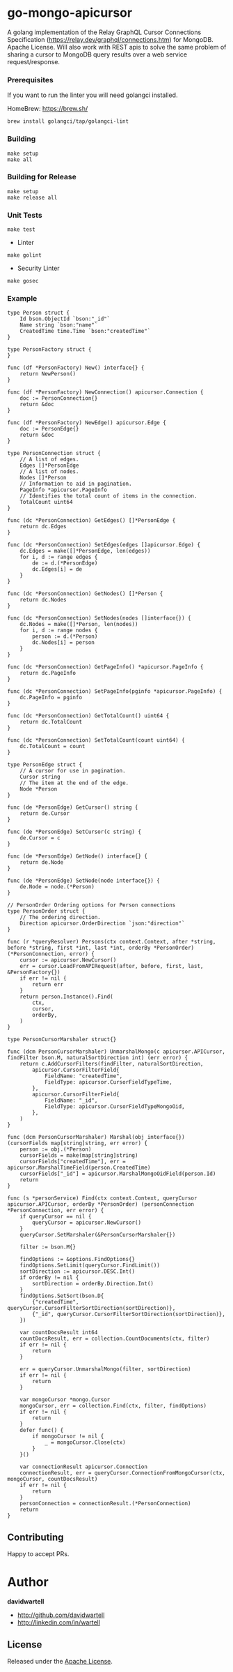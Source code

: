 # go-mongo-apicursor

A golang implementation of the Relay GraphQL Cursor Connections
Specification (https://relay.dev/graphql/connections.htm)
for MongoDB. Apache License. Will also work with REST apis to solve the same problem of sharing a cursor to MongoDB
query results over a web service request/response.

### Prerequisites

If you want to run the linter you will need golangci installed.

HomeBrew: https://brew.sh/

```
brew install golangci/tap/golangci-lint
```

### Building

```
make setup
make all
```

### Building for Release
```
make setup
make release all
```

### Unit Tests
```
make test
```

* Linter

```
make golint
```

* Security Linter

```
make gosec
```

### Example
```
type Person struct {
    Id bson.ObjectId `bson:"_id"`
    Name string `bson:"name"`
    CreatedTime time.Time `bson:"createdTime"`
}

type PersonFactory struct {
}

func (df *PersonFactory) New() interface{} {
	return NewPerson()
}

func (df *PersonFactory) NewConnection() apicursor.Connection {
	doc := PersonConnection{}
	return &doc
}

func (df *PersonFactory) NewEdge() apicursor.Edge {
	doc := PersonEdge{}
	return &doc
}

type PersonConnection struct {
	// A list of edges.
	Edges []*PersonEdge
	// A list of nodes.
	Nodes []*Person
	// Information to aid in pagination.
	PageInfo *apicursor.PageInfo
	// Identifies the total count of items in the connection.
	TotalCount uint64
}

func (dc *PersonConnection) GetEdges() []*PersonEdge {
	return dc.Edges
}

func (dc *PersonConnection) SetEdges(edges []apicursor.Edge) {
	dc.Edges = make([]*PersonEdge, len(edges))
	for i, d := range edges {
		de := d.(*PersonEdge)
		dc.Edges[i] = de
	}
}

func (dc *PersonConnection) GetNodes() []*Person {
	return dc.Nodes
}

func (dc *PersonConnection) SetNodes(nodes []interface{}) {
	dc.Nodes = make([]*Person, len(nodes))
	for i, d := range nodes {
		person := d.(*Person)
		dc.Nodes[i] = person
	}
}

func (dc *PersonConnection) GetPageInfo() *apicursor.PageInfo {
	return dc.PageInfo
}

func (dc *PersonConnection) SetPageInfo(pginfo *apicursor.PageInfo) {
	dc.PageInfo = pginfo
}

func (dc *PersonConnection) GetTotalCount() uint64 {
	return dc.TotalCount
}

func (dc *PersonConnection) SetTotalCount(count uint64) {
	dc.TotalCount = count
}

type PersonEdge struct {
	// A cursor for use in pagination.
	Cursor string
	// The item at the end of the edge.
	Node *Person
}

func (de *PersonEdge) GetCursor() string {
	return de.Cursor
}

func (de *PersonEdge) SetCursor(c string) {
	de.Cursor = c
}

func (de *PersonEdge) GetNode() interface{} {
	return de.Node
}

func (de *PersonEdge) SetNode(node interface{}) {
	de.Node = node.(*Person)
}

// PersonOrder Ordering options for Person connections
type PersonOrder struct {
	// The ordering direction.
	Direction apicursor.OrderDirection `json:"direction"`
}

func (r *queryResolver) Persons(ctx context.Context, after *string, before *string, first *int, last *int, orderBy *PersonOrder) (*PersonConnection, error) {
    cursor := apicursor.NewCursor()
	err = cursor.LoadFromAPIRequest(after, before, first, last, &PersonFactory{})
	if err != nil {
		return err
	}
	return person.Instance().Find(
		ctx,
		cursor,
		orderBy,
	)
}

type PersonCursorMarshaler struct{}

func (dcm PersonCursorMarshaler) UnmarshalMongo(c apicursor.APICursor, findFilter bson.M, naturalSortDirection int) (err error) {
	return c.AddCursorFilters(findFilter, naturalSortDirection,
		apicursor.CursorFilterField{
			FieldName: "createdTime",
			FieldType: apicursor.CursorFieldTypeTime,
		},
		apicursor.CursorFilterField{
			FieldName: "_id",
			FieldType: apicursor.CursorFieldTypeMongoOid,
		},
	)
}

func (dcm PersonCursorMarshaler) Marshal(obj interface{}) (cursorFields map[string]string, err error) {
	person := obj.(*Person)
	cursorFields = make(map[string]string)
	cursorFields["createdTime"], err = apicursor.MarshalTimeField(person.CreatedTime)
	cursorFields["_id"] = apicursor.MarshalMongoOidField(person.Id)
	return
}

func (s *personService) Find(ctx context.Context, queryCursor apicursor.APICursor, orderBy *PersonOrder) (personConnection *PersonConnection, err error) {
	if queryCursor == nil {
		queryCursor = apicursor.NewCursor()
	}
	queryCursor.SetMarshaler(&PersonCursorMarshaler{})
	
	filter := bson.M{}
	
	findOptions := &options.FindOptions{}
	findOptions.SetLimit(queryCursor.FindLimit())
	sortDirection := apicursor.DESC.Int()
	if orderBy != nil {
		sortDirection = orderBy.Direction.Int()
	}
	findOptions.SetSort(bson.D{
		{"createdTime", queryCursor.CursorFilterSortDirection(sortDirection)},
		{"_id", queryCursor.CursorFilterSortDirection(sortDirection)},
	})
	
	var countDocsResult int64
	countDocsResult, err = collection.CountDocuments(ctx, filter)
	if err != nil {
		return
	}
	
	err = queryCursor.UnmarshalMongo(filter, sortDirection)
	if err != nil {
		return
	}
	
	var mongoCursor *mongo.Cursor
	mongoCursor, err = collection.Find(ctx, filter, findOptions)
	if err != nil {
		return
	}
	defer func() {
		if mongoCursor != nil {
			_ = mongoCursor.Close(ctx)
		}
	}()

	var connectionResult apicursor.Connection
	connectionResult, err = queryCursor.ConnectionFromMongoCursor(ctx, mongoCursor, countDocsResult)
	if err != nil {
		return
	}
	personConnection = connectionResult.(*PersonConnection)
	return
}
```

## Contributing

Happy to accept PRs.

# Author

**davidwartell**

* <http://github.com/davidwartell>
* <http://linkedin.com/in/wartell>

## License

Released under the [Apache License](https://github.com/davidwartell/go-mongo-apicursor/blob/master/LICENSE).

